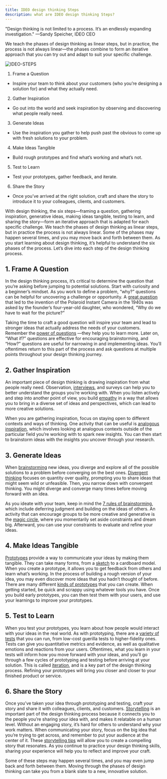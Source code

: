 ```yaml
---
title: IDEO design thinking Steps
description: what are IDEO design thinking Steps?
---
```


"Design thinking is not limited to a process. It’s an endlessly expanding investigation." —Sandy Speicher, IDEO CEO

We teach the phases of design thinking as linear steps, but in practice, the process is not always linear—the phases combine to form an iterative approach that you can try out and adapt to suit your specific challenge.

![IDEO-STEPS](/assets/IDEO-STEPS.png)

1. Frame a Question
- Inspire your team to think about your customers (who you’re designing a solution for) and what they actually need.
2. Gather Inspiration
- Go out into the world and seek inspiration by observing and discovering what people really need.
3. Generate Ideas
- Use the inspiration you gather to help push past the obvious to come up with fresh solutions to your problem.
4. Make Ideas Tangible
- Build rough prototypes and find what’s working and what’s not.
5. Test to Learn
- Test your prototypes, gather feedback, and iterate.
6. Share the Story
- Once you’ve arrived at the right solution, craft and share the story to introduce it to your colleagues, clients, and customers.

With design thinking, the six steps—framing a question, gathering inspiration, generative ideas, making ideas tangible, testing to learn, and sharing the story—form an iterative approach that is adapted for each specific challenge. We teach the phases of design thinking as linear steps, but in practice the process is not always linear. Some of the phases may happen several times, and you may move back and forth between them. As you start learning about design thinking, it’s helpful to understand the six phases of the process. Let’s dive into each step of the design thinking process.

## 1. Frame A Question
In the design thinking process, it’s critical to determine the question that you’re asking before jumping to potential solutions. Start with curiosity and a beginner’s mindset. As you work to define a problem, “why?” questions can be helpful for uncovering a challenge or opportunity. A [great question](https://www.ideou.com/blogs/inspiration/how-the-right-question-can-lead-to-a-breakthrough) that led to the invention of the Polaroid Instant Camera in the 1940s was asked by the founder’s four-year-old daughter, who wondered, “Why do we have to wait for the picture?”

Taking the time to craft a good question will inspire your team and lead to stronger ideas that actually address the needs of your customers. Remember the [power of questions](https://www.ideou.com/blogs/inspiration/why-leadership-is-not-about-having-all-the-answers?_pos=3&_sid=f41050376&_ss=r) —they help you to learn more. Later on, “What if?” questions are effective for encouraging brainstorming, and “How?” questions are useful for narrowing in and implementing ideas. You’ll oftentimes return to this part of the process and ask questions at multiple points throughout your design thinking journey.

## 2. Gather Inspiration
An important piece of design thinking is drawing inspiration from what people really need. Observation, [interviews](https://www.ideou.com/blogs/inspiration/6-tips-from-ideo-designers-on-how-to-unlock-insightful-conversation?_pos=2&_sid=38ac8bebb&_ss=r), and surveys can help you to better understand the groups you’re working with. When you listen actively and step into another point of view, you build [empathy](https://www.ideou.com/blogs/inspiration/how-to-turn-empathy-into-your-secret-strength) in a way that allows you to bring in a diverse set of ideas and perspectives, which can lead to more creative solutions.

When you are gathering inspiration, focus on staying open to different contexts and ways of thinking. One activity that can be useful is [analogous inspiration](https://www.ideou.com/blogs/inspiration/activity-explore-analogous-inspiration), which involves looking at analogous contexts outside of the particular field you’re working with to spark new insights. You can then start to brainstorm ideas with the insights you uncover through your research.

## 3. Generate Ideas
When [brainstorming](https://www.ideou.com/pages/brainstorming) new ideas, you diverge and explore all of the possible solutions to a problem before converging on the best ones. [Divergent thinking](https://www.ideou.com/blogs/inspiration/brendan-boyle-on-divergent-thinking-and-the-innovation-funnel) focuses on quantity over quality, prompting you to share ideas that might seem wild or unfeasible. Then, you narrow down with convergent thinking. You might diverge and converge many times before moving forward with an idea.

As you ideate with your team, keep in mind the [7 rules of brainstorming](https://www.ideou.com/blogs/inspiration/7-simple-rules-of-brainstorming), which include deferring judgment and building on the ideas of others. An activity that can encourage groups to be more creative and generative is the [magic circle](https://www.ideou.com/blogs/inspiration/magic-circle-activity-brainstorming-wild-ideas), where you momentarily set aside constraints and dream big. Afterward, you can use your constraints to evaluate and refine your ideas.

## 4. Make Ideas Tangible
[Prototypes](https://www.ideou.com/blogs/inspiration/why-everyone-should-prototype-not-just-designers) provide a way to communicate your ideas by making them tangible. They can take many forms, from a [sketch](https://www.ideou.com/blogs/page/make-your-ideas-tangible-through-prototypes) to a cardboard model. When you create a prototype, it allows you to get feedback from others and learn what’s working. In the process of building a rough version of your idea, you may even discover more ideas that you hadn’t thought of before.
There are many different [kinds of prototypes](https://www.ideou.com/blogs/inspiration/all-prototypes-are-not-created-equal) that you can create. When getting started, be quick and scrappy using whatever tools you have. Once you build early prototypes, you can then test them with your users, and use your learnings to improve your prototypes.

## 5. Test to Learn
When you test your prototypes, you learn about how people would interact with your ideas in the real world. As with prototyping, there are a [variety of tests](https://www.ideou.com/blogs/inspiration/build-confidence-in-your-strategy-with-small-tests) that you can run, from low-cost guerilla tests to higher-fidelity ones. Tests can give you quantitative metrics and evidence, as well as qualitative emotions and reactions from your users.
Oftentimes, what you learn in your tests will inform how you move forward with your ideas, and you’ll go through a few cycles of prototyping and testing before arriving at your solution. This is called [iteration](https://www.merriam-webster.com/dictionary/iteration), and is a key part of the design thinking process. Refining your prototypes will bring you closer and closer to your finished product or service. 

## 6. Share the Story
Once you’ve taken your idea through prototyping and testing, craft your story and share it with colleagues, clients, and customers. [Storytelling](https://www.ideou.com/blogs/inspiration/establishing-a-culture-of-storytelling) is an important part of the design thinking process because it connects you to the people you’re sharing your idea with, and makes it relatable on a human level. Without an engaging story, it’s hard for others to understand why your work matters. 
When communicating your story, focus on the big idea that you’re trying to get across, and remember to put your audience at the center of it. These [storytelling tips](https://www.ideou.com/blogs/inspiration/5-tips-that-will-make-you-a-better-storyteller) will allow you to create a compelling story that resonates. As you continue to practice your design thinking skills, sharing your experience will help you to reflect and improve your craft. 

Some of these steps may happen several times, and you may even jump back and forth between them. Moving through the phases of design thinking can take you from a blank slate to a new, innovative solution.
